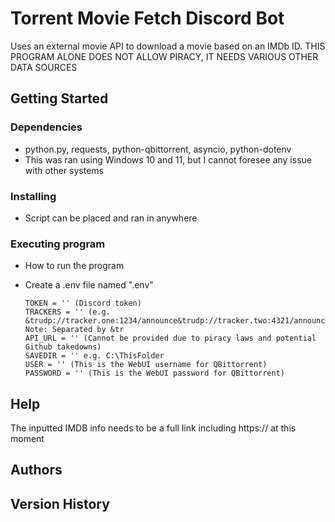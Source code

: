 # Torrent Movie Fetch Discord Bot

Uses an external movie API to download a movie based on an IMDb ID.
THIS PROGRAM ALONE DOES NOT ALLOW PIRACY, IT NEEDS VARIOUS OTHER DATA SOURCES

## Getting Started

### Dependencies

* python.py, requests, python-qbittorrent, asyncio, python-dotenv
* This was ran using Windows 10 and 11, but I cannot foresee any issue with other systems

### Installing

* Script can be placed and ran in anywhere

### Executing program

* How to run the program
* Create a .env file named ".env"

  ```
  TOKEN = '' (Discord token)
  TRACKERS = '' (e.g. &trudp://tracker.one:1234/announce&trudp://tracker.two:4321/announce) Note: Separated by &tr
  API_URL = '' (Cannot be provided due to piracy laws and potential Github takedowns)
  SAVEDIR = '' e.g. C:\ThisFolder
  USER = '' (This is the WebUI username for QBittorrent)
  PASSWORD = '' (This is the WebUI password for QBittorrent)
  ```

## Help

The inputted IMDB info needs to be a full link including https:// at this moment

## Authors

## Version History
